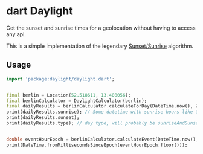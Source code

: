 # dart Daylight

Get the sunset and sunrise times for a geolocation without having to access any api.

This is a simple implementation of the legendary [Sunset/Sunrise](https://web.archive.org/web/20161202180207/http://williams.best.vwh.net/sunrise_sunset_algorithm.htm) algorithm.

## Usage
```dart
import 'package:daylight/daylight.dart';


final berlin = Location(52.518611, 13.408056);
final berlinCalculator = DaylightCalculator(berlin);
final dailyResults = berlinCalculator.calculateForDay(DateTime.now(), Zenith.astronomical);
print(dailyResults.sunrise); // Some datetime with sunrise hours like 08:32
print(dailyResults.sunset);
print(dailyResults.type); // day type, will probably be sunriseAndSunset if you dont live in svalbard or antartida


double eventHourEpoch = berlinCalculator.calculateEvent(DateTime.now(), Zenith.official, EventType.sunset);
print(DateTime.fromMillisecondsSinceEpoch(eventHourEpoch.floor()));

```